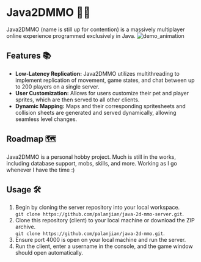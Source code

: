 # Java2DMMO 🧙‍♂️
Java2DMMO (name is still up for contention) is a massively multiplayer online experience programmed exclusively in Java.
![demo_animation](https://github.com/palanjian/java-2d-mmo/assets/134035492/7019b5ad-af3d-406d-9ee3-1688fa7d103d)

## Features 📚
* **Low-Latency Replication:** Java2DMMO utilizes multithreading to implement replication of movement, game states, and chat between up to 200 players on a single server.
* **User Customization:** Allows for users customize their pet and player sprites, which are then served to all other clients.
* **Dynamic Mapping:** Maps and their corresponding spritesheets and collision sheets are generated and served dynamically, allowing seamless level changes.

## Roadmap 🗺️
Java2DMMO is a personal hobby project. Much is still in the works, including database support, mobs, skills, and more. Working as I go whenever I have the time :)

## Usage 🛠️
1. Begin by cloning the server repository into your local workspace.  
``` git clone https://github.com/palanjian/java-2d-mmo-server.git ```.  
2. Clone this repository (client) to your local machine or download the ZIP archive.  
``` git clone https://github.com/palanjian/java-2d-mmo.git ```.  
3. Ensure port 4000 is open on your local machine and run the server.
4. Run the client, enter a username in the console, and the game window should open automatically.
